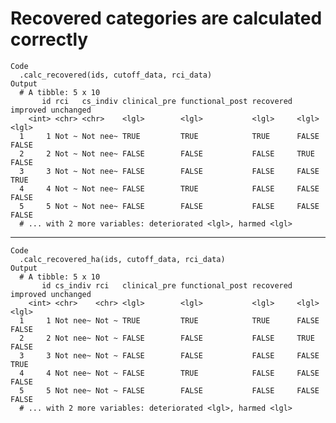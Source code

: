 # Recovered categories are calculated correctly

    Code
      .calc_recovered(ids, cutoff_data, rci_data)
    Output
      # A tibble: 5 x 10
           id rci   cs_indiv clinical_pre functional_post recovered improved unchanged
        <int> <chr> <chr>    <lgl>        <lgl>           <lgl>     <lgl>    <lgl>    
      1     1 Not ~ Not nee~ TRUE         TRUE            TRUE      FALSE    FALSE    
      2     2 Not ~ Not nee~ FALSE        FALSE           FALSE     TRUE     FALSE    
      3     3 Not ~ Not nee~ FALSE        FALSE           FALSE     FALSE    TRUE     
      4     4 Not ~ Not nee~ FALSE        TRUE            FALSE     FALSE    FALSE    
      5     5 Not ~ Not nee~ FALSE        FALSE           FALSE     FALSE    FALSE    
      # ... with 2 more variables: deteriorated <lgl>, harmed <lgl>

---

    Code
      .calc_recovered_ha(ids, cutoff_data, rci_data)
    Output
      # A tibble: 5 x 10
           id cs_indiv rci   clinical_pre functional_post recovered improved unchanged
        <int> <chr>    <chr> <lgl>        <lgl>           <lgl>     <lgl>    <lgl>    
      1     1 Not nee~ Not ~ TRUE         TRUE            TRUE      FALSE    FALSE    
      2     2 Not nee~ Not ~ FALSE        FALSE           FALSE     TRUE     FALSE    
      3     3 Not nee~ Not ~ FALSE        FALSE           FALSE     FALSE    TRUE     
      4     4 Not nee~ Not ~ FALSE        TRUE            FALSE     FALSE    FALSE    
      5     5 Not nee~ Not ~ FALSE        FALSE           FALSE     FALSE    FALSE    
      # ... with 2 more variables: deteriorated <lgl>, harmed <lgl>


